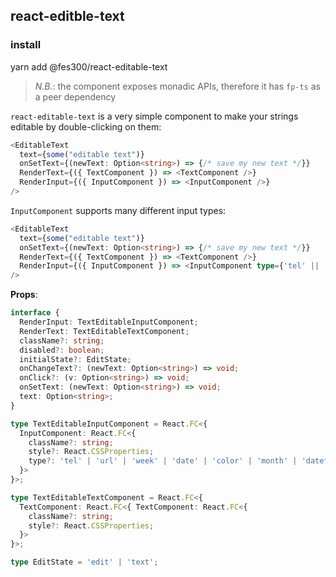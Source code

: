 ## react-editble-text

### install
yarn add @fes300/react-editable-text

> *N.B.*: the component exposes monadic APIs, therefore it has `fp-ts` as a peer dependency


`react-editable-text` is a very simple component to make your strings editable by double-clicking on them:

```ts
<EditableText
  text={some("editable text")}
  onSetText={(newText: Option<string>) => {/* save my new text */}}
  RenderText={({ TextComponent }) => <TextComponent />}
  RenderInput={({ InputComponent }) => <InputComponent />}
/>
```

`InputComponent` supports many different input types:
```ts
<EditableText
  text={some("editable text")}
  onSetText={(newText: Option<string>) => {/* save my new text */}}
  RenderText={({ TextComponent }) => <TextComponent />}
  RenderInput={({ InputComponent }) => <InputComponent type={'tel' || 'url' || 'week' || 'date' || 'color' || 'month' || 'datetime-local'} />}
/>
```

**Props**:
```ts
interface {
  RenderInput: TextEditableInputComponent;
  RenderText: TextEditableTextComponent;
  className?: string;
  disabled?: boolean;
  initialState?: EditState;
  onChangeText?: (newText: Option<string>) => void;
  onClick?: (v: Option<string>) => void;
  onSetText: (newText: Option<string>) => void;
  text: Option<string>;
}

type TextEditableInputComponent = React.FC<{
  InputComponent: React.FC<{
    className?: string;
    style?: React.CSSProperties;
    type?: 'tel' | 'url' | 'week' | 'date' | 'color' | 'month' | 'datetime-local';
  }>
}>;

type TextEditableTextComponent = React.FC<{
  TextComponent: React.FC<{ TextComponent: React.FC<{
    className?: string;
    style?: React.CSSProperties;
  }>
}>;

type EditState = 'edit' | 'text';
```
